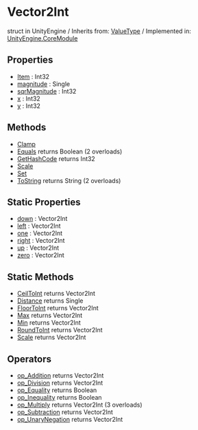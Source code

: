 # Vector2Int
struct in UnityEngine
 / Inherits from: <a href="https://docs.unity3d.com/6000.2/Documentation/ScriptReference/ValueType.html">ValueType</a> / Implemented in: <a href="https://docs.unity3d.com/6000.2/Documentation/ScriptReference/UnityEngine.CoreModule.html">UnityEngine.CoreModule</a>

## Properties
- <a href="https://docs.unity3d.com/6000.2/Documentation/ScriptReference/Vector2Int-Item.html">Item</a> : Int32
- <a href="https://docs.unity3d.com/6000.2/Documentation/ScriptReference/Vector2Int-magnitude.html">magnitude</a> : Single
- <a href="https://docs.unity3d.com/6000.2/Documentation/ScriptReference/Vector2Int-sqrMagnitude.html">sqrMagnitude</a> : Int32
- <a href="https://docs.unity3d.com/6000.2/Documentation/ScriptReference/Vector2Int-x.html">x</a> : Int32
- <a href="https://docs.unity3d.com/6000.2/Documentation/ScriptReference/Vector2Int-y.html">y</a> : Int32

## Methods
- <a href="https://docs.unity3d.com/6000.2/Documentation/ScriptReference/Vector2Int.Clamp.html">Clamp</a>
- <a href="https://docs.unity3d.com/6000.2/Documentation/ScriptReference/Vector2Int.Equals.html">Equals</a> returns Boolean (2 overloads)
- <a href="https://docs.unity3d.com/6000.2/Documentation/ScriptReference/Vector2Int.GetHashCode.html">GetHashCode</a> returns Int32
- <a href="https://docs.unity3d.com/6000.2/Documentation/ScriptReference/Vector2Int.Scale.html">Scale</a>
- <a href="https://docs.unity3d.com/6000.2/Documentation/ScriptReference/Vector2Int.Set.html">Set</a>
- <a href="https://docs.unity3d.com/6000.2/Documentation/ScriptReference/Vector2Int.ToString.html">ToString</a> returns String (2 overloads)

## Static Properties
- <a href="https://docs.unity3d.com/6000.2/Documentation/ScriptReference/Vector2Int-down.html">down</a> : Vector2Int
- <a href="https://docs.unity3d.com/6000.2/Documentation/ScriptReference/Vector2Int-left.html">left</a> : Vector2Int
- <a href="https://docs.unity3d.com/6000.2/Documentation/ScriptReference/Vector2Int-one.html">one</a> : Vector2Int
- <a href="https://docs.unity3d.com/6000.2/Documentation/ScriptReference/Vector2Int-right.html">right</a> : Vector2Int
- <a href="https://docs.unity3d.com/6000.2/Documentation/ScriptReference/Vector2Int-up.html">up</a> : Vector2Int
- <a href="https://docs.unity3d.com/6000.2/Documentation/ScriptReference/Vector2Int-zero.html">zero</a> : Vector2Int

## Static Methods
- <a href="https://docs.unity3d.com/6000.2/Documentation/ScriptReference/Vector2Int.CeilToInt.html">CeilToInt</a> returns Vector2Int
- <a href="https://docs.unity3d.com/6000.2/Documentation/ScriptReference/Vector2Int.Distance.html">Distance</a> returns Single
- <a href="https://docs.unity3d.com/6000.2/Documentation/ScriptReference/Vector2Int.FloorToInt.html">FloorToInt</a> returns Vector2Int
- <a href="https://docs.unity3d.com/6000.2/Documentation/ScriptReference/Vector2Int.Max.html">Max</a> returns Vector2Int
- <a href="https://docs.unity3d.com/6000.2/Documentation/ScriptReference/Vector2Int.Min.html">Min</a> returns Vector2Int
- <a href="https://docs.unity3d.com/6000.2/Documentation/ScriptReference/Vector2Int.RoundToInt.html">RoundToInt</a> returns Vector2Int
- <a href="https://docs.unity3d.com/6000.2/Documentation/ScriptReference/Vector2Int.Scale.html">Scale</a> returns Vector2Int

## Operators
- <a href="https://docs.unity3d.com/6000.2/Documentation/ScriptReference/Vector2Int.op_Addition.html">op_Addition</a> returns Vector2Int
- <a href="https://docs.unity3d.com/6000.2/Documentation/ScriptReference/Vector2Int.op_Division.html">op_Division</a> returns Vector2Int
- <a href="https://docs.unity3d.com/6000.2/Documentation/ScriptReference/Vector2Int.op_Equality.html">op_Equality</a> returns Boolean
- <a href="https://docs.unity3d.com/6000.2/Documentation/ScriptReference/Vector2Int.op_Inequality.html">op_Inequality</a> returns Boolean
- <a href="https://docs.unity3d.com/6000.2/Documentation/ScriptReference/Vector2Int.op_Multiply.html">op_Multiply</a> returns Vector2Int (3 overloads)
- <a href="https://docs.unity3d.com/6000.2/Documentation/ScriptReference/Vector2Int.op_Subtraction.html">op_Subtraction</a> returns Vector2Int
- <a href="https://docs.unity3d.com/6000.2/Documentation/ScriptReference/Vector2Int.op_UnaryNegation.html">op_UnaryNegation</a> returns Vector2Int

